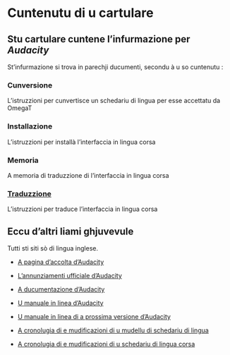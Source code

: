 # Cuntenutu di u cartulare

## Stu cartulare cuntene l’infurmazione per _Audacity_

St’infurmazione si trova in parechji ducumenti, secondu à u so cuntenutu :

### __Cunversione__
L’istruzzioni per cunvertisce un schedariu di lingua per esse accettatu da OmegaT
### __Installazione__  
L’istruzzioni per installà l’interfaccia in lingua corsa
### __Memoria__
A memoria di traduzzione di l’interfaccia in lingua corsa
### [__Traduzzione__](Traduzzione.md)
L’istruzzioni per traduce l’interfaccia in lingua corsa

## Eccu d’altri liami ghjuvevule
Tutti sti siti sò di lingua inglese.

- [A pagina d’accolta d’Audacity](https://www.audacityteam.org/)

- [L’annunziamenti ufficiale d’Audacity](https://www.audacityteam.org/tag/release/)

- [A ducumentazione d’Audacity](https://www.audacityteam.org/help/documentation/)

- [U manuale in linea d’Audacity](http://manual.audacityteam.org/o/)

- [U manuale in linea di a prossima versione d’Audacity](http://alphamanual.audacityteam.org/man/Main_Page)

- [A cronolugia di e mudificazioni di u mudellu di schedariu di lingua](https://github.com/audacity/audacity/commits/master/locale/audacity.pot)

- [A cronolugia di e mudificazioni di u schedariu di lingua corsa](https://github.com/audacity/audacity/commits/master/locale/co.po)

